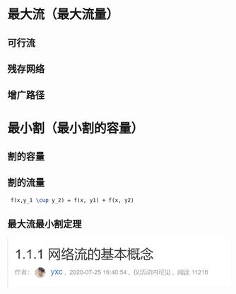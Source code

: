 # 最大流（最大流量）

## 可行流

## 残存网络

## 增广路径 

# 最小割（最小割的容量）

## 割的容量

## 割的流量

```latex
 f(x,y_1 \cup y_2) = f(x, y1) + f(x, y2)
```

## 最大流最小割定理

![image-20241110174417078](网络流md.assets/image-20241110174417078.png)

